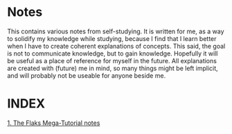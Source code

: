 # Notes
This contains various notes from self-studying.
It is written for me, as a way to solidify my knowledge while studying, because I find that I learn better when I have to create coherent explanations of concepts. This said, the goal is not to communicate knowledge, but to gain knowledge.
Hopefully it will be useful as a place of reference for myself in the future.
All explanations are created with (future) me in mind, so many things might be left implicit, and will probably not be useable for anyone beside me.

# INDEX #
[1. The Flaks Mega-Tutorial notes](https://github.com/lineaba/notes/blob/master/Flask_Mega-Tutorial.md)
